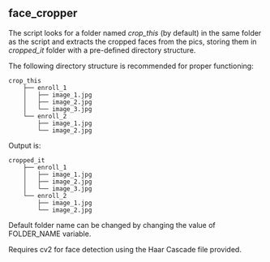 ## face_cropper

The script looks for a folder named *crop_this* (by default) in the same folder as the script
and extracts the cropped faces from the pics, storing them in *cropped_it* folder with
a pre-defined directory structure.

The following directory structure is recommended for proper functioning:

    crop_this
        ├── enroll_1
        │   ├── image_1.jpg
        │   ├── image_2.jpg
        │   └── image_3.jpg
        └── enroll_2
            ├── image_1.jpg
            └── image_2.jpg


Output is:

    cropped_it
        ├── enroll_1
        │   ├── image_1.jpg
        │   ├── image_2.jpg
        │   └── image_3.jpg
        └── enroll_2
            ├── image_1.jpg
            └── image_2.jpg


Default folder name can be changed by changing the value of FOLDER_NAME variable.

Requires cv2 for face detection using the Haar Cascade file provided.
